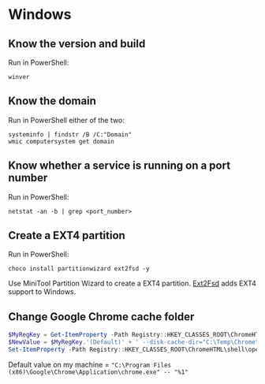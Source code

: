 # Windows

## Know the version and build

Run in PowerShell:
```shell
winver
```

## Know the domain

Run in PowerShell either of the two:
```shell
systeminfo | findstr /B /C:"Domain"
wmic computersystem get domain
```

## Know whether a service is running on a port number

Run in PowerShell:
```shell
netstat -an -b | grep <port_number>
```

## Create a EXT4 partition

Run in PowerShell:
```shell
choco install partitionwizard ext2fsd -y
```

Use MiniTool Partition Wizard to create a EXT4 partition.
[Ext2Fsd](http://www.ext2fsd.com/) adds EXT4 support to Windows.

## Change Google Chrome cache folder

```powershell
$MyRegKey = Get-ItemProperty -Path Registry::HKEY_CLASSES_ROOT\ChromeHTML\shell\open\command
$NewValue = $MyRegKey.'(Default)' + ' --disk-cache-dir="C:\Temp\Chrome"'
Set-ItemProperty -Path Registry::HKEY_CLASSES_ROOT\ChromeHTML\shell\open\command -Name '(Default)' -Value $NewValue
```

Default value on my machine = `"C:\Program Files (x86)\Google\Chrome\Application\chrome.exe" -- "%1"`